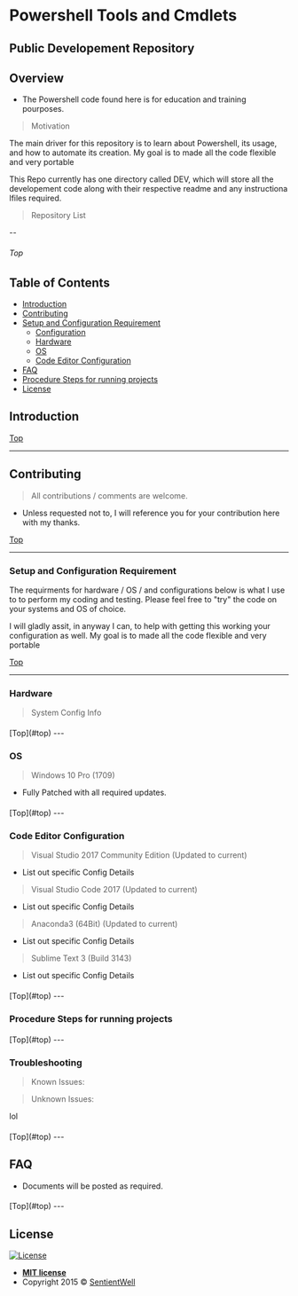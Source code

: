 
<!---
<a href="https://github.com/TrunksLegendary/SentientWell"><img src="https://raw.githubusercontent.com/TrunksLegendary/SentientWell/master/Images/sw-cmyk.png?_sm_au_=iVVJFRM5TWW0R0TB" title="The Sentient Well" alt="SentientWell"></a>
--->

<!-- [![FVCproductions](https://avatars1.githubusercontent.com/u/4284691?v=3&s=200)](https://github.com/TrunksLegendary/SentientWell) -->
<!---***INSERT GRAPHIC HERE (include hyperlink in image)***--->


# Powershell Tools and Cmdlets

## Public Developement Repository

## Overview
- The Powershell code found here is for education and training pourposes.

> Motivation

  The main driver for this repository is to learn about Powershell, its usage, and how to automate its creation.
  My goal is to made all the code flexible and very portable

This Repo currently has one directory called DEV, which will store all the developement code along with their respective readme and any instructiona lfiles required.

> Repository List

--
###### Top
## Table of Contents 

- [Introduction](#introduction)
- [Contributing](#contributing)
- [Setup and Configuration Requirement](#setup-and-configuration-requirement)
  - [Configuration](#config)
  - [Hardware](#hardware)
  - [OS](#os)
  - [Code Editor Configuration](#code-editor-configuration)
- [FAQ](#faq)
- [Procedure Steps for running projects](#procedures)
- [License](#license)


## Introduction



[Top](#top)

---

## Contributing

> All contributions / comments are welcome. 

- Unless requested not to, I will reference you for your contribution here with my thanks.



[Top](#top)

---
### Setup and Configuration Requirement
 
 The requirments for hardware / OS / and configurations below is what I use to to perform my coding and testing. Please feel free to "try" the code on your systems and OS of choice.

 I will gladly assit, in anyway I can, to help with getting this working your configuration as well. My goal is to made all the code flexible and very portable


[Top](#top)

---

### Hardware

> System Config Info

<h4></h4>
[Top](#top)
--- 

### OS

> Windows 10 Pro (1709)

- Fully Patched with all required updates.


<h4></h4>
[Top](#top)
---

### Code Editor Configuration

> Visual Studio 2017 Community Edition (Updated to current)
  - List out specific Config Details
  
> Visual Studio Code 2017 (Updated to current)
  - List out specific Config Details
  
> Anaconda3 (64Bit) (Updated to current)
  - List out specific Config Details
  
> Sublime Text 3 (Build 3143)
  - List out specific Config Details
 

<h4></h4>
[Top](#top)
---

### Procedure Steps for running projects


<h4></h4>
[Top](#top)
---

### Troubleshooting

> Known Issues:

> Unknown Issues:

lol


<h4></h4>
[Top](#top)
---

## FAQ

- Documents will be posted as required.


<h4></h4>
[Top](#top)
---

## License

[![License](https://img.shields.io/:license-mit-blue.svg?style=flat-square)](http://badges.mit-license.org)

- **[MIT license](http://opensource.org/licenses/mit-license.php)**
- Copyright 2015 © <a href="https://github.com/TrunksLegendary/SentientWell" target="_blank">SentientWell</a>

